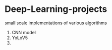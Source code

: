 # Deep-Learning-projects
small scale implementations of various algorithms
  1. CNN model
  2. YoLoV5
  3.

